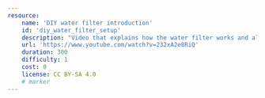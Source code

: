```yaml
---
resource:
    name: 'DIY water filter introduction'
    id: 'diy_water_filter_setup'
    description: "Video that explains how the water filter works and also shows how to set it up."
    url: 'https://www.youtube.com/watch?v=232xA2e8RiQ'
    duration: 300
    difficulty: 1  
    cost: 0
    license: CC BY-SA 4.0
    # marker
---
```

